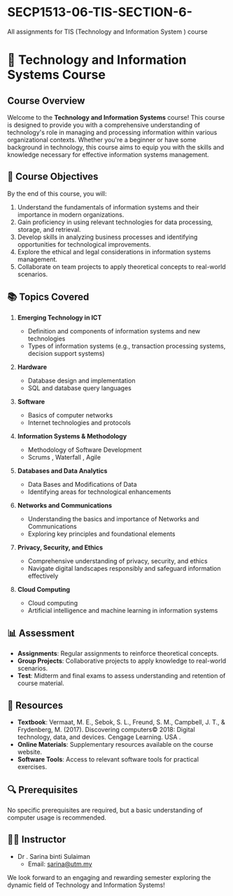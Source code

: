 # SECP1513-06-TIS-SECTION-6-
All assignments for TIS (Technology and Information System ) course
# 🚀 Technology and Information Systems Course

## Course Overview

Welcome to the **Technology and Information Systems** course! This course is designed to provide you with a comprehensive understanding of technology's role in managing and processing information within various organizational contexts. Whether you're a beginner or have some background in technology, this course aims to equip you with the skills and knowledge necessary for effective information systems management.

## 🎯 Course Objectives

By the end of this course, you will:

1. Understand the fundamentals of information systems and their importance in modern organizations.
2. Gain proficiency in using relevant technologies for data processing, storage, and retrieval.
3. Develop skills in analyzing business processes and identifying opportunities for technological improvements.
4. Explore the ethical and legal considerations in information systems management.
5. Collaborate on team projects to apply theoretical concepts to real-world scenarios.

## 📚 Topics Covered

1. **Emerging Technology in ICT**
   - Definition and components of information systems and new technologies
   - Types of information systems (e.g., transaction processing systems, decision support systems)

2. **Hardware**
   - Database design and implementation
   - SQL and database query languages

3. **Software**
   - Basics of computer networks
   - Internet technologies and protocols

4. **Information Systems & Methodology**
   - Methodology of Software Development
   - Scrums , Waterfall , Agile
     

5. **Databases and Data Analytics**
   - Data Bases and Modifications of Data
   - Identifying areas for technological enhancements

6. **Networks and Communications**
   - Understanding the basics and importance of Networks and Communications 
   - Exploring key principles and foundational elements

7. **Privacy, Security, and Ethics**
   - Comprehensive understanding of privacy, security, and ethics
   - Navigate digital landscapes responsibly and safeguard information effectively

8. **Cloud Computing**
   - Cloud computing
   - Artificial intelligence and machine learning in information systems

## 📊 Assessment

- **Assignments**: Regular assignments to reinforce theoretical concepts.
- **Group Projects**: Collaborative projects to apply knowledge to real-world scenarios.
- **Test**: Midterm and final exams to assess understanding and retention of course material.

## 📖 Resources

- **Textbook**: Vermaat, M. E., Sebok, S. L., Freund, S. M., Campbell, J. T., & Frydenberg, M. (2017). Discovering computers© 2018: Digital technology, data, and devices. Cengage Learning. USA .
- **Online Materials**: Supplementary resources available on the course website.
- **Software Tools**: Access to relevant software tools for practical exercises.

## 🔍 Prerequisites

No specific prerequisites are required, but a basic understanding of computer usage is recommended.

## 👨‍🏫 Instructor

- Dr . Sarina binti Sulaiman
  - Email: sarina@utm.my
  

We look forward to an engaging and rewarding semester exploring the dynamic field of Technology and Information Systems!
